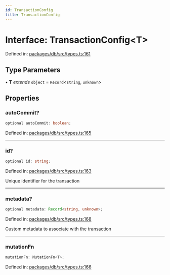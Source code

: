 ```yaml
---
id: TransactionConfig
title: TransactionConfig
---
```


<!-- DO NOT EDIT: this page is autogenerated from the type comments -->

# Interface: TransactionConfig\<T\>

Defined in: [packages/db/src/types.ts:161](https://github.com/TanStack/db/blob/main/packages/db/src/types.ts#L161)

## Type Parameters

• **T** *extends* `object` = `Record`\<`string`, `unknown`\>

## Properties

### autoCommit?

```ts
optional autoCommit: boolean;
```

Defined in: [packages/db/src/types.ts:165](https://github.com/TanStack/db/blob/main/packages/db/src/types.ts#L165)

***

### id?

```ts
optional id: string;
```

Defined in: [packages/db/src/types.ts:163](https://github.com/TanStack/db/blob/main/packages/db/src/types.ts#L163)

Unique identifier for the transaction

***

### metadata?

```ts
optional metadata: Record<string, unknown>;
```

Defined in: [packages/db/src/types.ts:168](https://github.com/TanStack/db/blob/main/packages/db/src/types.ts#L168)

Custom metadata to associate with the transaction

***

### mutationFn

```ts
mutationFn: MutationFn<T>;
```

Defined in: [packages/db/src/types.ts:166](https://github.com/TanStack/db/blob/main/packages/db/src/types.ts#L166)
